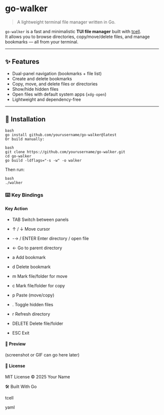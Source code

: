 # go-walker

> A lightweight terminal file manager written in Go.

`go-walker` is a fast and minimalistic **TUI file manager** built with [tcell](https://github.com/gdamore/tcell).  
It allows you to browse directories, copy/move/delete files, and manage bookmarks — all from your terminal.

---

## ✨ Features

- Dual-panel navigation (bookmarks + file list)
- Create and delete bookmarks
- Copy, move, and delete files or directories
- Show/hide hidden files
- Open files with default system apps (`xdg-open`)
- Lightweight and dependency-free

---

## 🧩 Installation

```
bash
go install github.com/yourusername/go-walker@latest
Or build manually:
```

```
bash
git clone https://github.com/yourusername/go-walker.git
cd go-walker
go build -ldflags="-s -w" -o walker
```

Then run:

```
bash
./walker
```

### ⌨️ Key Bindings

#### Key    Action

- TAB    Switch between panels

- ↑ / ↓    Move cursor

- -→ / ENTER    Enter directory / open file

- ←    Go to parent directory

- a    Add bookmark

- d    Delete bookmark

- m    Mark file/folder for move

- c    Mark file/folder for copy

- p    Paste (move/copy)

- .    Toggle hidden files

- r    Refresh directory

- DELETE    Delete file/folder

- ESC    Exit


#### 📸 Preview
(screenshot or GIF can go here later)

#### 📄 License
MIT License © 2025 Your Name

🛠️ Built With
Go

tcell

yaml
